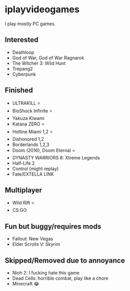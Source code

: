 # iplayvideogames

I play mostly PC games.

## Interested

- Deathloop
- God of War, God of War Ragnarok
- The Witcher 3: Wild Hunt
- Trepang2
- Cyberpunk

## Finished

- ULTRAKILL ⭐
- BioShock Infinite ⭐
- Yakuza Kiwami
- Katana ZERO ⭐
- Hotline Miami 1,2 ⭐
- Dishonored 1,2
- Borderlands 1,2,3
- Doom (2016), Doom Eternal ⭐
- DYNASTY WARRIORS 8: Xtreme Legends
- Half-Life 2
- Control (might replay)
- Fate/EXTELLA LINK

## Multiplayer

- Wild Rift ⭐
- CS:GO

## Fun but buggy/requires mods

- Fallout: New Vegas
- Elder Scrolls V: Skyrim

## Skipped/Removed due to annoyance

- Nioh 2: I fucking hate this game
- Dead Cells: horrible combat, play like a chore
- Minecraft 😂
